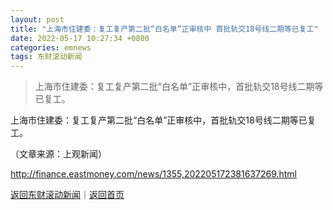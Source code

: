 ```yaml
---
layout: post
title: "上海市住建委：复工复产第二批“白名单”正审核中 首批轨交18号线二期等已复工"
date: 2022-05-17 10:27:34 +0800
categories: emnews
tags: 东财滚动新闻
---
```

> 上海市住建委：复工复产第二批“白名单”正审核中，首批轨交18号线二期等已复工。

<p>上海市住建委：复工复产第二批“白名单”正审核中，首批轨交18号线二期等已复工。</p><p class="em_media">（文章来源：上观新闻）</p>

<http://finance.eastmoney.com/news/1355,202205172381637269.html>

[返回东财滚动新闻](//finews.withounder.com/emnews/)｜[返回首页](//finews.withounder.com/)